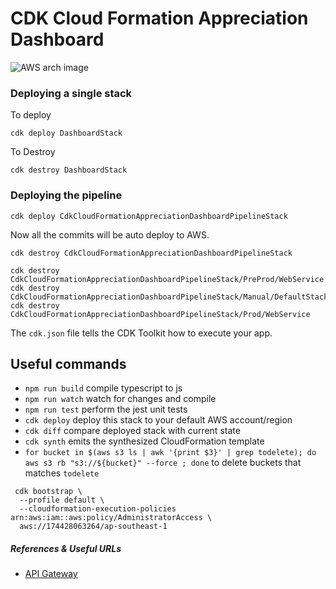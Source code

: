 # CDK Cloud Formation Appreciation Dashboard

![AWS arch image](https://github.com/shah-smit/cdk-cloud-formation-appreciation-dashboard/blob/main/docs/AWS%20Appreciation%20Dashboard.drawio.png)



### Deploying a single stack

To deploy

```
cdk deploy DashboardStack
```

To Destroy

```
cdk destroy DashboardStack
```

### Deploying the pipeline

```
cdk deploy CdkCloudFormationAppreciationDashboardPipelineStack
```

Now all the commits will be auto deploy to AWS.

```
cdk destroy CdkCloudFormationAppreciationDashboardPipelineStack
```

```
cdk destroy CdkCloudFormationAppreciationDashboardPipelineStack/PreProd/WebService
cdk destroy CdkCloudFormationAppreciationDashboardPipelineStack/Manual/DefaultStack
cdk destroy CdkCloudFormationAppreciationDashboardPipelineStack/Prod/WebService
```



The `cdk.json` file tells the CDK Toolkit how to execute your app.

## Useful commands

 * `npm run build`   compile typescript to js
 * `npm run watch`   watch for changes and compile
 * `npm run test`    perform the jest unit tests
 * `cdk deploy`      deploy this stack to your default AWS account/region
 * `cdk diff`        compare deployed stack with current state
 * `cdk synth`       emits the synthesized CloudFormation template
 * `for bucket in $(aws s3 ls | awk '{print $3}' | grep todelete); do  aws s3 rb "s3://${bucket}" --force ; done` to delete buckets that matches `todelete`

```
 cdk bootstrap \
  --profile default \
  --cloudformation-execution-policies arn:aws:iam::aws:policy/AdministratorAccess \
  aws://174428063264/ap-southeast-1
```


##### References & Useful URLs

- [API Gateway](https://bobbyhadz.com/blog/aws-cdk-api-gateway-example)
